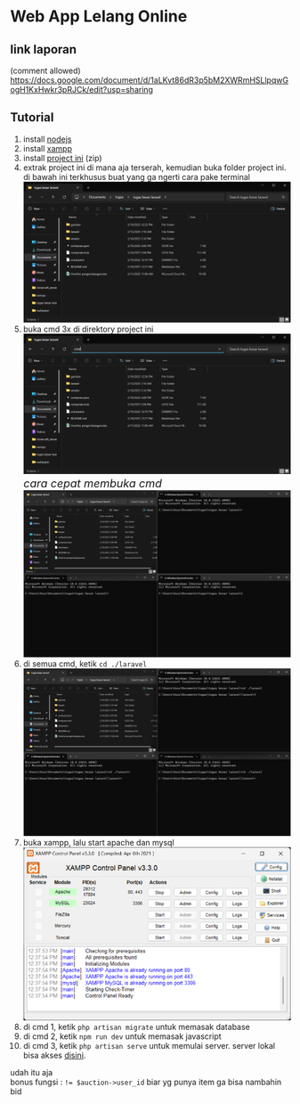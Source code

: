 # **Web App Lelang Online**
## **link laporan**  
(comment allowed)
https://docs.google.com/document/d/1aLKvt86dR3p5bM2XWRmHSLlpqwGogH1KxHwkr3pRJCk/edit?usp=sharing  
  
## **Tutorial**  
  1. install <a href="https://nodejs.org/dist/v22.14.0/node-v22.14.0-x64.msi">nodejs</a>  
  2. install <a href="https://sourceforge.net/projects/xampp/files/XAMPP%20Windows/8.0.30/xampp-windows-x64-8.0.30-0-VS16-installer.exe">xampp</a>  
  3. install  <a href="https://github.com/ujangPNG/tugas-besar-laravel/archive/refs/heads/master.zip/">project ini</a> (zip)  
  4. extrak project ini di mana aja terserah, kemudian buka folder project ini. di bawah ini terkhusus buat yang ga ngerti cara pake terminal  
  ![Logo](gambar/folder.png)  
  5. buka cmd 3x di direktory project ini  
  ![Logo](gambar/cmd.png)<i style="font-size:20px;">      cara cepat membuka cmd</i>  
  ![Logo](gambar/3%20cmd.png)  
  6. di semua cmd, ketik ```cd ./laravel```  
  ![Logo](gambar/cd%20laravel.png)  
  7. buka xampp, lalu start apache dan mysql  
  ![Logo](gambar/xampp.png)  
  8. di cmd 1, ketik ```php artisan migrate``` untuk memasak database
  9. di cmd 2, ketik ```npm run dev``` untuk memasak javascript  
  10. di cmd 3, ketik ```php artisan serve``` untuk memulai server. server lokal bisa akses <a href="">disini</a>.  
    
udah itu aja  
bonus fungsi : ```!= $auction->user_id``` biar yg punya item ga bisa nambahin bid